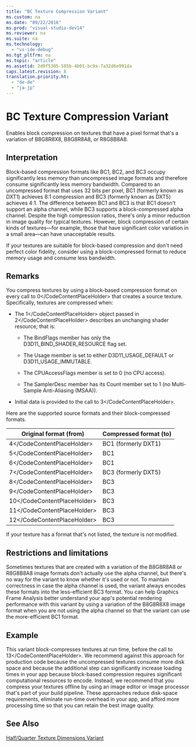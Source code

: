 ```yaml
---
title: "BC Texture Compression Variant"
ms.custom: na
ms.date: "09/22/2016"
ms.prod: "visual-studio-dev14"
ms.reviewer: na
ms.suite: na
ms.technology: 
  - "vs-ide-debug"
ms.tgt_pltfrm: na
ms.topic: "article"
ms.assetid: 2d0f5305-585b-4b01-bc9a-7a32d6e991da
caps.latest.revision: 8
translation.priority.ht: 
  - "de-de"
  - "ja-jp"
---
```

# BC Texture Compression Variant
Enables block compression on textures that have a pixel format that's a variation of B8G8R8X8, B8G8R8A8, or R8G8B8A8.  
  
## Interpretation  
 Block-based compression formats like BC1, BC2, and BC3 occupy significantly less memory than uncompressed image formats and therefore consume significantly less memory bandwidth. Compared to an uncompressed format that uses 32 bits per pixel, BC1 (formerly known as DXT1) achieves 8:1 compression and BC3 (formerly known as DXT5) achieves 4:1. The difference between BC1 and BC3 is that BC1 doesn't support an alpha channel, while BC3 supports a block-compressed alpha channel. Despite the high compression ratios, there's only a minor reduction in image quality for typical textures. However, block compression of certain kinds of textures—for example, those that have significant color variation in a small area—can have unacceptable results.  
  
 If your textures are suitable for block-based compression and don't need perfect color fidelity, consider using a block-compressed format to reduce memory usage and consume less bandwidth.  
  
## Remarks  
 You compress textures by using a block-based compression format on every call to <CodeContentPlaceHolder>0\</CodeContentPlaceHolder> that creates a source texture. Specifically, textures are compressed when:  
  
-   The <CodeContentPlaceHolder>1\</CodeContentPlaceHolder> object passed in <CodeContentPlaceHolder>2\</CodeContentPlaceHolder> describes an unchanging shader resource; that is:  
  
    -   The BindFlags member has only the D3D11_BIND_SHADER_RESOURCE flag set.  
  
    -   The Usage member is set to either D3D11_USAGE_DEFAULT or D3D11_USAGE_IMMUTABLE.  
  
    -   The CPUAccessFlags member is set to 0 (no CPU access).  
  
    -   The SamplerDesc member has its Count member set to 1 (no Multi-Sample Anti-Aliasing (MSAA)).  
  
-   Initial data is provided to the call to <CodeContentPlaceHolder>3\</CodeContentPlaceHolder>.  
  
 Here are the supported source formats and their block-compressed formats.  
  
|Original format (from)|Compressed format (to)|  
|------------------------------|------------------------------|  
|<CodeContentPlaceHolder>4\</CodeContentPlaceHolder>|BC1 (formerly DXT1)|  
|<CodeContentPlaceHolder>5\</CodeContentPlaceHolder>|BC1|  
|<CodeContentPlaceHolder>6\</CodeContentPlaceHolder>|BC1|  
|<CodeContentPlaceHolder>7\</CodeContentPlaceHolder>|BC3 (formerly DXT5)|  
|<CodeContentPlaceHolder>8\</CodeContentPlaceHolder>|BC3|  
|<CodeContentPlaceHolder>9\</CodeContentPlaceHolder>|BC3|  
|<CodeContentPlaceHolder>10\</CodeContentPlaceHolder>|BC3|  
|<CodeContentPlaceHolder>11\</CodeContentPlaceHolder>|BC3|  
|<CodeContentPlaceHolder>12\</CodeContentPlaceHolder>|BC3|  
  
 If your texture has a format that's not listed, the texture is not modified.  
  
## Restrictions and limitations  
 Sometimes textures that are created with a variation of the B8G8R8A8 or R8G8B8A8 image formats don't actually use the alpha channel, but there's no way for the variant to know whether it's used or not. To maintain correctness in case the alpha channel is used, the variant always encodes these formats into the less-efficient BC3 format. You can help Graphics Frame Analysis better understand your app's potential rendering performance with this variant by using a variation of the B8G8R8X8 image format when you are not using the alpha channel so that the variant can use the more-efficient BC1 format.  
  
## Example  
 This variant block-compresses textures at run time, before the call to <CodeContentPlaceHolder>13\</CodeContentPlaceHolder>. We recommend against this approach for production code because the uncompressed textures consume more disk space and because the additional step can significantly increase loading times in your app because block-based compression requires significant computational resources to encode. Instead, we recommend that you compress your textures offline by using an image editor or image processor that's part of your build pipeline. These approaches reduce disk-space requirements, eliminate run-time overhead in your app, and afford more processing time so that you can retain the best image quality.  
  
## See Also  
 [Half/Quarter Texture Dimensions Variant](../vs140/half-quarter-texture-dimensions-variant.md)
